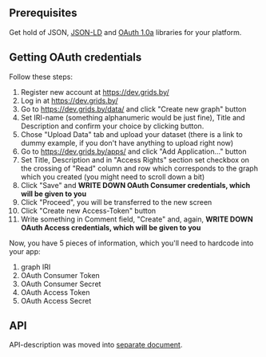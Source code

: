 ## Prerequisites

Get hold of JSON, [JSON-LD](http://json-ld.org/) and [OAuth 1.0a](http://oauth.net/core/1.0a/) libraries for your platform.

## Getting OAuth credentials

Follow these steps:

1. Register new account at https://dev.grids.by/
1. Log in at https://dev.grids.by/
1. Go to https://dev.grids.by/data/ and click "Create new graph" button
 1. Set IRI-name (something alphanumeric would be just fine), Title and Description and confirm your choice by clicking button.
 1. Chose "Upload Data" tab and upload your dataset (there is a link to dummy example, if you don't have anything to upload right now)
1. Go to https://dev.grids.by/apps/ and click "Add Application…" button
 1. Set Title, Description and in "Access Rights" section set checkbox on the crossing of "Read" column and row which corresponds to the graph which you created (you might need to scroll down a bit)
 1. Click "Save" and **WRITE DOWN OAuth Consumer credentials, which will be given to you**
 1. Click "Proceed", you will be transferred to the new screen
 1. Click "Create new Access-Token" button
 1. Write something in Comment field, "Create" and, again, **WRITE DOWN OAuth Access credentials, which will be given to you**

Now, you have 5 pieces of information, which you'll need to hardcode into your app:

1. graph IRI
2. OAuth Consumer Token
3. OAuth Consumer Secret
4. OAuth Access Token
5. OAuth Access Secret

## API

API-description was moved into [separate document](API.md).

